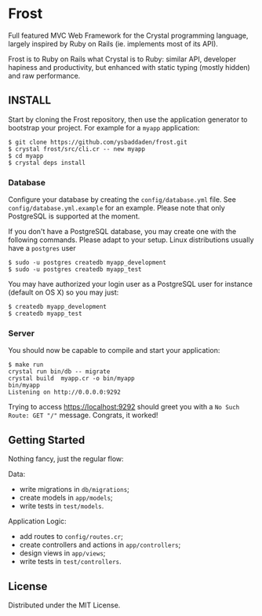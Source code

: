 # Frost

Full featured MVC Web Framework for the Crystal programming language, largely
inspired by Ruby on Rails (ie. implements most of its API).

Frost is to Ruby on Rails what Crystal is to Ruby: similar API, developer
hapiness and productivity, but enhanced with static typing (mostly hidden) and
raw performance.


## INSTALL

Start by cloning the Frost repository, then use the application generator to
bootstrap your project. For example for a `myapp` application:

```
$ git clone https://github.com/ysbaddaden/frost.git
$ crystal frost/src/cli.cr -- new myapp
$ cd myapp
$ crystal deps install
```

### Database

Configure your database by creating the `config/database.yml` file. See
`config/database.yml.example` for an example. Please note that only PostgreSQL
is supported at the moment.

If you don't have a PostgreSQL database, you may create one with the following
commands. Please adapt to your setup. Linux distributions usually have a
`postgres` user

```
$ sudo -u postgres createdb myapp_development
$ sudo -u postgres createdb myapp_test
```

You may have authorized your login user as a PostgreSQL user for instance
(default on OS X) so you may just:

```
$ createdb myapp_development
$ createdb myapp_test
```

### Server

You should now be capable to compile and start your application:

```
$ make run
crystal run bin/db -- migrate
crystal build  myapp.cr -o bin/myapp
bin/myapp
Listening on http://0.0.0.0:9292
```

Trying to access <https://localhost:9292> should greet you with a
`No Such Route: GET "/"` message. Congrats, it worked!


## Getting Started

Nothing fancy, just the regular flow:

Data:
- write migrations in `db/migrations`;
- create models in `app/models`;
- write tests in `test/models`.

Application Logic:
- add routes to `config/routes.cr`;
- create controllers and actions in `app/controllers`;
- design views in `app/views`;
- write tests in `test/controllers`.





## License

Distributed under the MIT License.
